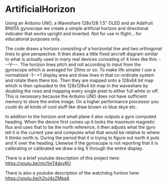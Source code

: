 # ArtificialHorizon

Using an Arduino UNO, a Waveshare 128x128 1.5" OLED and an Adafruit BN055 gyroscope we create a simple artificial horizon 
and directional indicator that works upright and inverted. Not for use in flight... for educational purposes only.

The code draws a horizon consisting of a horizontal line and two orthogonal lines to give perspective. It then draws a little
fixed aircraft diagram similar to what is actually used in many real devices consisting of 4 lines like this: ---V---. The horizon lines
pitch and roll according to input from the gyroscope which is averaged for 20ms or so. To make life simpler I use a normalized -1--+1 display
area and draw lines in that co-ordinate system and rotate them there too. Then they are mapped onto a 128x64 bit map which is then uploaded to
the 128x128x4 bit map in the waveshare by doubling the rows and mapping every single pixel to either full white or off. This is necessary because
the Arduino UNO does not have sufficient memory to store the entire image. On a higher performance processor you could do all kinds of cool stuff
like draw brown vs blue skye etc. 

In addition to the horizon and small plane it also outputs a gyro computed heading. When the device first comes up it looks the maximum magnetic
flux and uses that to be the north reference, it then adjusts what the gyro tell it is the current yaw and computes what that would be relative to
where it thinks north is. During the period that it is trying to figure out north it puts and X over the heading. Likewise if the gyroscope is not
reporting that it is calibrating or calibrated we draw a big X through the entire display. 

There is a brief youtube description of this project here: https://youtu.be/mU1mT4dsyRU

There is also a youtube description of the watchdog funtion here: https://youtu.be/h2vJ4zZMkqA

